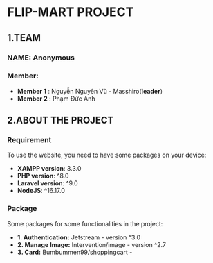 # FLIP-MART PROJECT

## 1.TEAM

### NAME: Anonymous

### Member:

-   **Member 1** : Nguyễn Nguyên Vũ - Masshiro(**leader**)
-   **Member 2** : Phạm Đức Anh

## 2.ABOUT THE PROJECT

### Requirement

To use the website, you need to have some packages on your device:

-   **XAMPP version**: 3.3.0
-   **PHP version**: ^8.0
-   **Laravel version**: ^9.0
-   **NodeJS**: ^16.17.0

### Package

Some packages for some functionalities in the project:
-   **1. Authentication:**  Jetstream - version ^3.0
-   **2. Manage Image:**    Intervention/image - version ^2.7
-   **3. Card:**            Bumbummen99/shoppingcart - 
